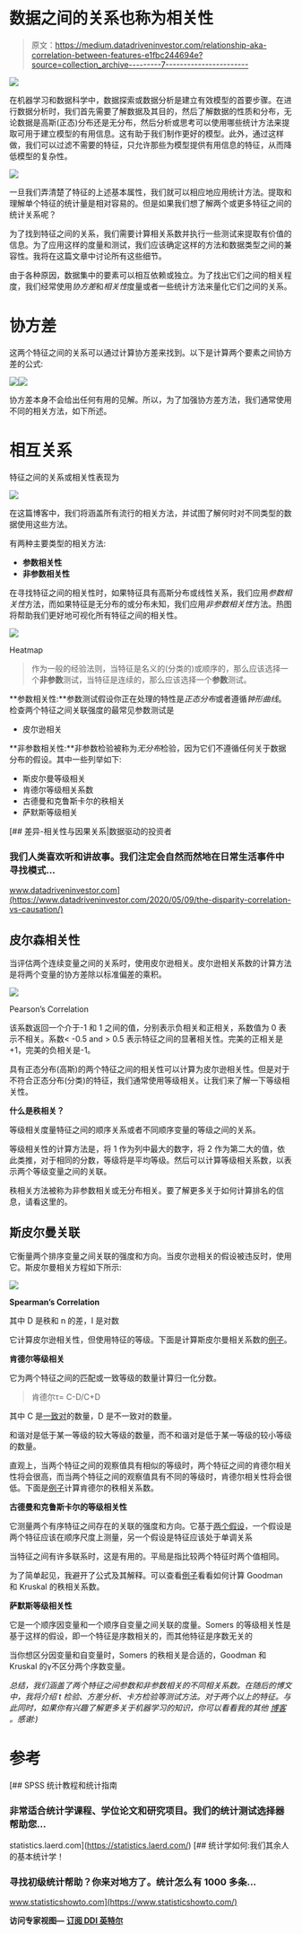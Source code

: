 # 数据之间的关系也称为相关性

> 原文：<https://medium.datadriveninvestor.com/relationship-aka-correlation-between-features-e1fbc244694e?source=collection_archive---------7----------------------->

![](img/dc50ab3641b199c788f959117eb1fd56.png)

在机器学习和数据科学中，数据探索或数据分析是建立有效模型的首要步骤。在进行数据分析时，我们首先需要了解数据及其目的，然后了解数据的性质和分布，无论数据是高斯(正态)分布还是无分布，然后分析或思考可以使用哪些统计方法来提取可用于建立模型的有用信息。这有助于我们制作更好的模型。此外，通过这样做，我们可以过滤不需要的特征，只允许那些为模型提供有用信息的特征，从而降低模型的复杂性。

![](img/d7c557fa90a63f7bd1b7f2c4a58b34fb.png)

一旦我们弄清楚了特征的上述基本属性，我们就可以相应地应用统计方法。提取和理解单个特征的统计量是相对容易的。但是如果我们想了解两个或更多特征之间的统计关系呢？

为了找到特征之间的关系，我们需要计算相关系数并执行一些测试来提取有价值的信息。为了应用这样的度量和测试，我们应该确定这样的方法和数据类型之间的兼容性。我将在这篇文章中讨论所有这些细节。

由于各种原因，数据集中的要素可以相互依赖或独立。为了找出它们之间的相关程度，我们经常使用*协方差*和*相关性*度量或者一些统计方法来量化它们之间的关系。

# 协方差

这两个特征之间的关系可以通过计算协方差来找到。以下是计算两个要素之间协方差的公式:

![](img/b1d16505d6938db3ae20792e1e34e39c.png)![](img/b98cf31502f626455b991306047bab61.png)

协方差本身不会给出任何有用的见解。所以，为了加强协方差方法，我们通常使用不同的相关方法，如下所述。

# 相互关系

特征之间的关系或相关性表现为

![](img/44aa38dfd71aa789e7f7986f828f8aa5.png)

在这篇博客中，我们将涵盖所有流行的相关方法，并试图了解何时对不同类型的数据使用这些方法。

有两种主要类型的相关方法:

*   **参数相关性**
*   **非参数相关性**

在寻找特征之间的相关性时，如果特征具有高斯分布或线性关系，我们应用*参数相关性*方法，而如果特征是无分布的或分布未知，我们应用*非参数相关性*方法。热图将帮助我们更好地可视化所有特征之间的相关性。

![](img/1c27ed4293e71288cc781f8e0401839c.png)

Heatmap

> 作为一般的经验法则，当特征是名义的(分类的)或顺序的，那么应该选择一个**非参数**测试，当特征是连续的，那么应该选择一个**参数**测试。

**参数相关性:**参数测试假设你正在处理的特性是*正态分布*或者遵循*钟形曲线*。检查两个特征之间关联强度的最常见参数测试是

*   皮尔逊相关

**非参数相关性:**非参数检验被称为*无分布*检验，因为它们不遵循任何关于数据分布的假设。其中一些列举如下:

*   斯皮尔曼等级相关
*   肯德尔等级相关系数
*   古德曼和克鲁斯卡尔的秩相关
*   萨默斯等级相关

[](https://www.datadriveninvestor.com/2020/05/09/the-disparity-correlation-vs-causation/) [## 差异-相关性与因果关系|数据驱动的投资者

### 我们人类喜欢听和讲故事。我们注定会自然而然地在日常生活事件中寻找模式…

www.datadriveninvestor.com](https://www.datadriveninvestor.com/2020/05/09/the-disparity-correlation-vs-causation/) 

## **皮尔森相关性**

当评估两个连续变量之间的关系时，使用皮尔逊相关。皮尔逊相关系数的计算方法是将两个变量的协方差除以标准偏差的乘积。

![](img/29a7faab57bd7969d43dbd298b79f918.png)

Pearson’s Correlation

该系数返回一个介于-1 和 1 之间的值，分别表示负相关和正相关，系数值为 0 表示不相关。系数< -0.5 and > 0.5 表示特征之间的显著相关性。完美的正相关是+1，完美的负相关是-1。

具有正态分布(高斯)的两个特征之间的相关性可以计算为皮尔逊相关性。但是对于不符合正态分布(分类)的特征，我们通常使用等级相关。让我们来了解一下等级相关性。

**什么是秩相关？**

等级相关度量特征之间的顺序关系或者不同顺序变量的等级之间的关系。

等级相关性的计算方法是，将 1 作为列中最大的数字，将 2 作为第二大的值，依此类推，对于相同的分数，等级将是平均等级。然后可以计算等级相关系数，以表示两个等级变量之间的关联。

秩相关方法被称为非参数相关或无分布相关。要了解更多关于如何计算排名的信息，请看这里的。

## **斯皮尔曼关联**

它衡量两个排序变量之间关联的强度和方向。当皮尔逊相关的假设被违反时，使用它。斯皮尔曼相关方程如下所示:

![](img/f91ce7d9dca8495d8d6e9cb06cfbd9dd.png)

**Spearman’s Correlation**

其中 D 是秩和 n 的差，I 是对数

它计算皮尔逊相关性，但使用特征的等级。下面是计算斯皮尔曼相关系数的[例子](https://statistics.laerd.com/statistical-guides/spearmans-rank-order-correlation-statistical-guide.php)。

**肯德尔等级相关**

它为两个特征之间的匹配或一致等级的数量计算归一化分数。

> 肯德尔τ= C-D/C+D

其中 C 是[一致对](https://www.statisticshowto.com/concordant-pairs-discordant-pairs/)的数量，D 是不一致对的数量。

和谐对是低于某一等级的较大等级的数量，而不和谐对是低于某一等级的较小等级的数量。

直观上，当两个特征之间的观察值具有相似的等级时，两个特征之间的肯德尔相关性将会很高，而当两个特征之间的观察值具有不同的等级时，肯德尔相关性将会很低。下面是[例子](https://www.statisticshowto.com/kendalls-tau/)计算肯德尔的秩相关系数。

**古德曼和克鲁斯卡尔的等级相关性**

它测量两个有序特征之间存在的关联的强度和方向。它基于[两个假设](https://statistics.laerd.com/spss-tutorials/goodman-and-kruskals-gamma-using-spss-statistics.php)，一个假设是两个特征应该在顺序尺度上测量，另一个假设是特征应该处于单调关系

当特征之间有许多联系时，这是有用的。平局是指比较两个特征时两个值相同。

为了简单起见，我避开了公式及其解释。可以查看[例子](https://www.statisticshowto.com/gamma-coefficient-goodman-kruskal/)看看如何计算 Goodman 和 Kruskal 的秩相关系数。

**萨默斯等级相关性**

它是一个顺序因变量和一个顺序自变量之间关联的度量。Somers 的等级相关性是基于这样的假设，即一个特征是序数相关的，而其他特征是序数无关的

当你想区分因变量和自变量时，Somers 的秩相关是合适的，Goodman 和 Kruskal 的γ不区分两个序数变量。

*总结，我们涵盖了两个特征之间参数和非参数相关的不同相关系数。在随后的博文中，我将介绍 t 检验、方差分析、卡方检验等测试方法。对于两个以上的特征。与此同时，如果你有兴趣了解更多关于机器学习的知识，你可以看看我的其他* [*博客*](https://medium.com/@charlespatel/underneath-numpy-array-python-list-42a30e62f693) *。感谢:)*

# 参考

 [## SPSS 统计教程和统计指南

### 非常适合统计学课程、学位论文和研究项目。我们的统计测试选择器帮助您…

statistics.laerd.com](https://statistics.laerd.com/) [](https://www.statisticshowto.com/) [## 统计学如何:我们其余人的基本统计学！

### 寻找初级统计帮助？你来对地方了。统计怎么有 1000 多条…

www.statisticshowto.com](https://www.statisticshowto.com/) 

**访问专家视图—** [**订阅 DDI 英特尔**](https://datadriveninvestor.com/ddi-intel)